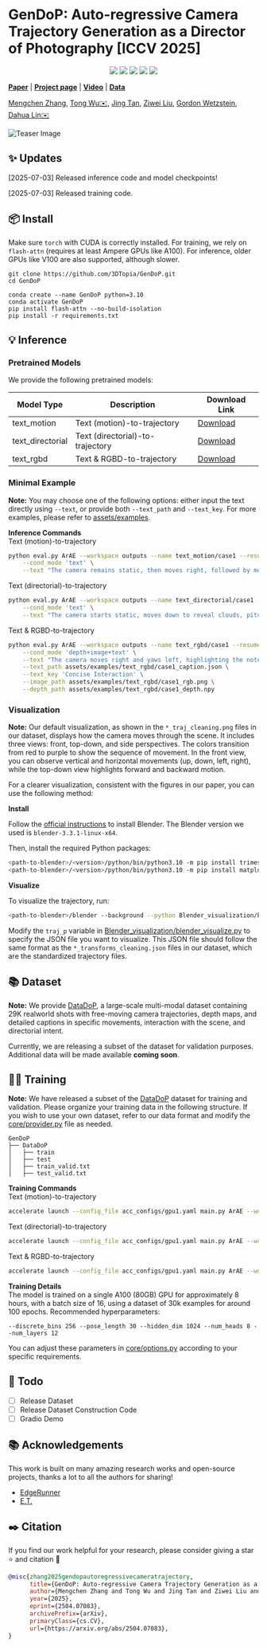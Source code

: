 # GenDoP: Auto-regressive Camera Trajectory Generation as a Director of Photography [ICCV 2025]


<p align="center">
<a href="https://arxiv.org/abs/2504.07083"><img src="https://img.shields.io/badge/arXiv-Paper-<color>"></a>
<a href="https://kszpxxzmc.github.io/GenDoP/"><img src="https://img.shields.io/badge/Project-Website-red"></a>
<a href="https://www.youtube.com/watch?v=UWvR_A7yFeI"><img src="https://img.shields.io/static/v1?label=Demo&message=Video&color=orange"></a>
<a href=""><img src="https://img.shields.io/static/v1?label=Dataset&message=Data&color=yellow"></a>
<a href="" target='_blank'>
<img src="https://visitor-badge.laobi.icu/badge?page_id=TODO" />
</a>
</p>

[**Paper**](https://arxiv.org/abs/2504.07083) | [**Project page**](https://kszpxxzmc.github.io/GenDoP/) | [**Video**](https://www.youtube.com/watch?v=UWvR_A7yFeI) | [**Data**]() 

[Mengchen Zhang](https://kszpxxzmc.github.io), [Tong Wu✉️](https://wutong16.github.io), [Jing Tan](https://sparkstj.github.io/), [Ziwei Liu](https://liuziwei7.github.io/), [Gordon Wetzstein](https://stanford.edu/~gordonwz/), [Dahua Lin✉️](http://dahua.site/)

![Teaser Image](./assets/teaser.png)


## ✨ Updates
[2025-07-03] Released inference code and model checkpoints!

[2025-07-03] Released training code.

<!-- [2025-07-08] Released the curated trajectory dataset DataDoP along with its construction code. -->
<!-- [2025-07-15] Launched the Gradio demo. -->

## 📦 Install 
Make sure ```torch``` with CUDA is correctly installed. For training, we rely on ```flash-attn``` (requires at least Ampere GPUs like A100). For inference, older GPUs like V100 are also supported, although slower.
```
git clone https://github.com/3DTopia/GenDoP.git
cd GenDoP

conda create --name GenDoP python=3.10
conda activate GenDoP
pip install flash-attn --no-build-isolation
pip install -r requirements.txt
```
## 💡 Inference 

### Pretrained Models
We provide the following pretrained models:

| Model Type                  | Description                | Download Link |
|-----------------------------|----------------------------|---------------|
| text_motion | Text (motion)-to-trajectory| [Download](https://huggingface.co/Dubhe-zmc/GenDoP/blob/main/checkpoints/text_motion.safetensors)  |
| text_directorial | Text (directorial)-to-trajectory  | [Download](https://huggingface.co/Dubhe-zmc/GenDoP/blob/main/checkpoints/text_directorial.safetensors)  |
| text_rgbd   | Text & RGBD-to-trajectory         | [Download](https://huggingface.co/Dubhe-zmc/GenDoP/blob/main/checkpoints/text_rgbd.safetensors)  |

### Minimal Example

**Note:** You may choose one of the following options: either input the text directly using `--text`, or provide both `--text_path` and `--text_key`. For more examples, please refer to [assets/examples](./assets/examples).

**Inference Commands**  
Text (motion)-to-trajectory
  ```bash
  python eval.py ArAE --workspace outputs --name text_motion/case1 --resume "checkpoints/text_motion.safetensors" \
      --cond_mode 'text' \
      --text "The camera remains static, then moves right, followed by moving forward while yawing right, and finally moving left and forward while continuing to yaw right."
  ```

Text (directorial)-to-trajectory
  ```bash
  python eval.py ArAE --workspace outputs --name text_directorial/case1 --resume "checkpoints/text_directorial.safetensors" \
      --cond_mode 'text' \
      --text "The camera starts static, moves down to reveal clouds, pitches up to show more formations, and returns to a static position."
  ```

Text & RGBD-to-trajectory
  ```bash
  python eval.py ArAE --workspace outputs --name text_rgbd/case1 --resume "checkpoints/text_rgbd.safetensors" \
      --cond_mode 'depth+image+text' \
      --text "The camera moves right and yaws left, highlighting the notebook and cup, then shifts forward to emphasize the subject's expression, before coming to a stop." \
      --text_path assets/examples/text_rgbd/case1_caption.json \
      --text_key 'Concise Interaction' \
      --image_path assets/examples/text_rgbd/case1_rgb.png \
      --depth_path assets/examples/text_rgbd/case1_depth.npy
  ```

### Visualization

**Note:** Our default visualization, as shown in the `*_traj_cleaning.png` files in our dataset, displays how the camera moves through the scene. It includes three views: front, top-down, and side perspectives. The colors transition from red to purple to show the sequence of movement. In the front view, you can observe vertical and horizontal movements (up, down, left, right), while the top-down view highlights forward and backward motion.

For a clearer visualization, consistent with the figures in our paper, you can use the following method:

**Install**

Follow the [official instructions](https://www.blender.org/download/) to install Blender. The Blender version we used is `blender-3.3.1-linux-x64`.

Then, install the required Python packages:
```bash
<path-to-blender>/<version>/python/bin/python3.10 -m pip install trimesh
<path-to-blender>/<version>/python/bin/python3.10 -m pip install matplotlib
```

**Visualize**

To visualize the trajectory, run:
```bash
<path-to-blender>/blender --background --python Blender_visualization/blender_visualize.py
```
Modify the `traj_p` variable in [Blender_visualization/blender_visualize.py](./Blender_visualization/blender_visualize.py) to specify the JSON file you want to visualize. This JSON file should follow the same format as the `*_transforms_cleaning.json` files in our dataset, which are the standardized trajectory files.

## 📚 Dataset
**Note:**  We provide [DataDoP](https://huggingface.co/datasets/Dubhe-zmc/DataDoP), a large-scale multi-modal dataset containing 29K realworld shots with free-moving camera trajectories, depth maps, and detailed captions in specific movements, interaction with the scene, and directorial intent. 

Currently, we are releasing a subset of the dataset for validation purposes. Additional data will be made available **coming soon**.

<!-- Please refer to the dataset README for more details. -->


## 🏋️‍♂️ Training

**Note:**  We have released a subset of the [DataDoP](https://huggingface.co/datasets/Dubhe-zmc/DataDoP) dataset for training and validation. Please organize your training data in the following structure. If you wish to use your own dataset, refer to our data format and modify the [core/provider.py](./core/provider.py) file as needed.

```
GenDoP
├── DataDoP
│   ├── train
│   ├── test
│   ├── train_valid.txt
│   ├── test_valid.txt
```

**Training Commands**  
Text (motion)-to-trajectory
  ```bash
  accelerate launch --config_file acc_configs/gpu1.yaml main.py ArAE --workspace workspace --exp_name 'text_motion' --cond_mode 'text' --text_key 'Movement' --num_cond_tokens 77
  ```
Text (directorial)-to-trajectory
  ```bash
  accelerate launch --config_file acc_configs/gpu1.yaml main.py ArAE --workspace workspace --exp_name 'text_directorial' --cond_mode 'text' --text_key 'Concise Interaction' --num_cond_tokens 77
  ```
Text & RGBD-to-trajectory
  ```bash
  accelerate launch --config_file acc_configs/gpu1.yaml main.py ArAE --workspace workspace --exp_name 'text_rgbd' --cond_mode 'depth+image+text' --text_key 'Concise Interaction' --num_cond_tokens 591
  ```

**Training Details**  
The model is trained on a single A100 (80GB) GPU for approximately 8 hours, with a batch size of 16, using a dataset of 30k examples for around 100 epochs.
Recommended hyperparameters:
  ```
  --discrete_bins 256 --pose_length 30 --hidden_dim 1024 --num_heads 8 --num_layers 12
  ```
You can adjust these parameters in [core/options.py](./core/options.py) according to your specific requirements.

## 📆 Todo
<!-- - [ ] Release Inference Code  -->
- [ ] Release Dataset
- [ ] Release Dataset Construction Code
- [ ] Gradio Demo

## 📚 Acknowledgements
This work is built on many amazing research works and open-source projects, thanks a lot to all the authors for sharing!
- [EdgeRunner](https://github.com/NVlabs/EdgeRunner)
- [E.T.](https://github.com/robincourant/the-exceptional-trajectories)

## ✒️ Citation
If you find our work helpful for your research, please consider giving a star ⭐ and citation 📝

```bibtex
@misc{zhang2025gendopautoregressivecameratrajectory,
      title={GenDoP: Auto-regressive Camera Trajectory Generation as a Director of Photography}, 
      author={Mengchen Zhang and Tong Wu and Jing Tan and Ziwei Liu and Gordon Wetzstein and Dahua Lin},
      year={2025},
      eprint={2504.07083},
      archivePrefix={arXiv},
      primaryClass={cs.CV},
      url={https://arxiv.org/abs/2504.07083}, 
}
```
